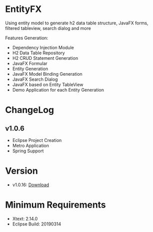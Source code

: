 # EntityFX
Using entity model to generate h2 data table structure, JavaFX forms, filtered tableview, search dialog and more

Features Generation:
* Dependency Injection Module
* H2 Data Table Repository
* H2 CRUD Statement Generation
* JavaFX Formular
* Entity Generation
* JavaFX Model Binding Generation
* JavaFX Search Dialog
* JavaFX based on Entity TableView
* Demo Application for each Entity Generation

# ChangeLog
## v1.0.6
* Eclipse Project Creation
* Metro Application
* Spring Support

# Version
* v1.0.16: [Download](https://github.com/chqu1012/EntityFX/blob/master/de.dc.entity.lang.update/de.dc.entity.lang.update-v1.0.16.zip)

# Minimum Requirements
* Xtext: 2.14.0
* Eclipse Build: 20190314 
